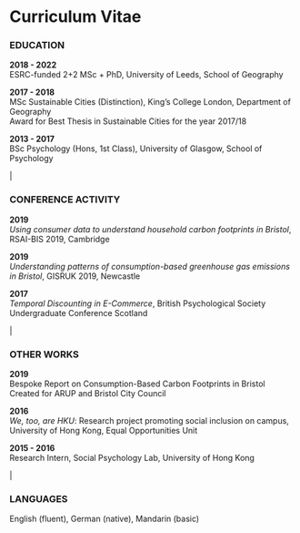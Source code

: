 # Curriculum Vitae

### EDUCATION

**2018 - 2022**<br/>
ESRC-funded 2+2 MSc + PhD, University of Leeds, School of Geography  


**2017 - 2018**<br/>
MSc Sustainable Cities (Distinction), King’s College London, Department of Geography  
Award for Best Thesis in Sustainable Cities for the year 2017/18


**2013 - 2017**<br/>
BSc Psychology (Hons, 1st Class), University of Glasgow, School of Psychology

|

### CONFERENCE ACTIVITY

**2019**<br/>
*Using consumer data to understand household carbon footprints in Bristol*, RSAI-BIS 2019, Cambridge

**2019**<br/>
*Understanding patterns of consumption-based greenhouse gas emissions in Bristol*, GISRUK 2019, Newcastle

**2017**<br/>
*Temporal Discounting in E-Commerce*, British Psychological Society Undergraduate Conference Scotland

|

### OTHER WORKS

**2019**<br/>
Bespoke Report on Consumption-Based Carbon Footprints in Bristol Created for ARUP and Bristol City Council

**2016**<br/>
*We, too, are HKU*: Research project promoting social inclusion on campus, University of Hong Kong, Equal Opportunities Unit

**2015 - 2016**<br/>
Research Intern, Social Psychology Lab, University of Hong Kong

|

### LANGUAGES
English (fluent), German (native), Mandarin (basic)
<br/>
